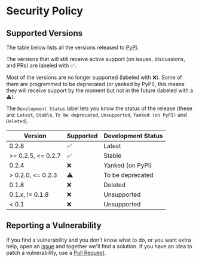 # Security Policy

## Supported Versions

The table below lists all the versions released to [PyPI](http://pypi.org/project/aleat3).

The versions that will still receive active support (on issues, discussions, and PRs) are labeled with :white_check_mark:.

Most of the versions are no longer supported (labeled with :x:). Some of them are programmed to be deprecated (or yanked by PyPI), this means they will receive support
by the moment but not in the future (labeled with a :warning:).

The `Development Status` label lets you know the status of the release (these are: `Latest`, `Stable`, `To be deprecated`, `Unsupported`, `Yanked (on PyPI)` and `Deleted`).

| Version             | Supported          | Development Status  |
| ------------------- | ------------------ | ------------------- |
| 0.2.8               | :white_check_mark: | Latest              |
| >= 0.2.5, <= 0.2.7  | :white_check_mark: | Stable              |
| 0.2.4               | :x:                | Yanked (on PyPI)    |
| > 0.2.0, <= 0.2.3   | :warning:          | To be deprecated    |
| 0.1.8               | :x:                | Deleted             |
| 0.1.x, != 0.1.8     | :x:                | Unsupported         |
| < 0.1               | :x:                | Unsupported         |

## Reporting a Vulnerability

If you find a vulnerability and you don't know what to do, or you want extra help, open an [issue](http://github.com/diddileija/diddiparser/issues) and together
we'll find a solution. If you have an idea to patch a vulnerability, use a [Pull Request](http://github.com/diddileija/diddiparser/pulls).
